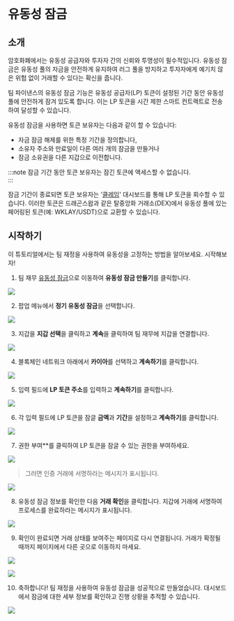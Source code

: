 # 유동성 잠금

## 소개

암호화폐에서는 유동성 공급자와 투자자 간의 신뢰와 투명성이 필수적입니다. 유동성 잠금은 유동성 풀의 자금을 안전하게 유지하여 러그 풀을 방지하고 투자자에게 예기치 않은 위험 없이 거래할 수 있다는 확신을 줍니다.

팀 파이낸스의 유동성 잠금 기능은 유동성 공급자(LP) 토큰이 설정된 기간 동안 유동성 풀에 안전하게 잠겨 있도록 합니다. 이는 LP 토큰을 시간 제한 스마트 컨트랙트로 전송하여 달성할 수 있습니다.

유동성 잠금을 사용하면 토큰 보유자는 다음과 같이 할 수 있습니다:

- 자금 잠금 해제를 위한 특정 기간을 정의합니다,
- 소유자 주소와 만료일이 다른 여러 개의 잠금을 만들거나
- 잠금 소유권을 다른 지갑으로 이전합니다.

:::note
잠금 기간 동안 토큰 보유자는 잠긴 토큰에 액세스할 수 없습니다.\
:::

잠금 기간이 종료되면 토큰 보유자는 '[클레임](https://www.team.finance/claim)' 대시보드를 통해 LP 토큰을 회수할 수 있습니다. 이러한 토큰은 드래곤스왑과 같은 탈중앙화 거래소(DEX)에서 유동성 풀에 있는 페어링된 토큰(예: WKLAY/USDT)으로 교환할 수 있습니다.

## 시작하기

이 튜토리얼에서는 팀 재정을 사용하여 유동성을 고정하는 방법을 알아보세요. 시작해보자!

1. 팀 재무 [유동성 잠금](https://team.finance/liquidity-locks)으로 이동하여 **유동성 잠금 만들기**를 클릭합니다.

![](/img/build/tools/token-management/liquidity-locks/ll-step-1.jpeg)

2. 팝업 메뉴에서 **정기 유동성 잠금**을 선택합니다.

![](/img/build/tools/token-management/liquidity-locks/ll-step-2.jpeg)

3. 지갑을 **지갑 선택**을 클릭하고 **계속**을 클릭하여 팀 재무에 지갑을 연결합니다.

![](/img/build/tools/token-management/liquidity-locks/ll-step-3.jpeg)

4. 블록체인 네트워크 아래에서 **카이아**를 선택하고 **계속하기**를 클릭합니다.

![](/img/build/tools/token-management/liquidity-locks/ll-step-4.jpeg)

5. 입력 필드에 **LP 토큰 주소**를 입력하고 **계속하기**를 클릭합니다.

![](/img/build/tools/token-management/liquidity-locks/ll-step-5.png)

6. 각 입력 필드에 LP 토큰을 잠글 **금액**과 **기간**을 설정하고 **계속하기**를 클릭합니다.

![](/img/build/tools/token-management/liquidity-locks/ll-step-6.png)

7. 권한 부여\*\*를 클릭하여 LP 토큰을 잠글 수 있는 권한을 부여하세요.

![](/img/build/tools/token-management/liquidity-locks/ll-step-7a.png)

> 그러면 인증 거래에 서명하라는 메시지가 표시됩니다.

![](/img/build/tools/token-management/liquidity-locks/ll-step-7b.png)

8. 유동성 잠금 정보를 확인한 다음 **거래 확인**을 클릭합니다. 지갑에 거래에 서명하여 프로세스를 완료하라는 메시지가 표시됩니다.

![](/img/build/tools/token-management/liquidity-locks/ll-step-8.png)

9. 확인이 완료되면 거래 상태를 보여주는 페이지로 다시 연결됩니다. 거래가 확정될 때까지 페이지에서 다른 곳으로 이동하지 마세요.

![](/img/build/tools/token-management/liquidity-locks/ll-step-9a.png)

![](/img/build/tools/token-management/liquidity-locks/ll-step-9b.png)

10. 축하합니다! 팀 재정을 사용하여 유동성 잠금을 성공적으로 만들었습니다. 대시보드에서 잠금에 대한 세부 정보를 확인하고 진행 상황을 추적할 수 있습니다.

![](/img/build/tools/token-management/liquidity-locks/ll-step-10.png)
